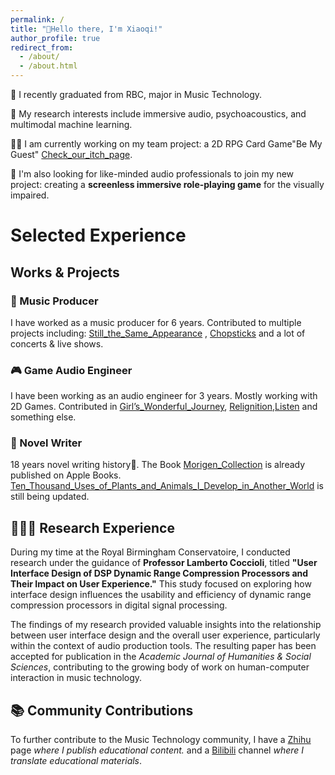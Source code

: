 ```yaml
---
permalink: /
title: "👋Hello there, I'm Xiaoqi!"
author_profile: true
redirect_from: 
  - /about/
  - /about.html
---
```

 
🏫 I recently graduated from RBC, major in Music Technology.

🔬 My research interests include immersive audio, psychoacoustics, and multimodal machine learning.

👨‍💻 I am currently working on my team project: a 2D RPG Card Game"Be My Guest" [Check_our_itch_page](https://gjmxcrossover.itch.io/bemyguest).

🎯 I'm also looking for like-minded audio professionals to join my new project: creating a **screenless immersive role-playing game** for the visually impaired.


# Selected Experience

## Works & Projects

### 🎼 Music Producer
I have worked as a music producer for 6 years. Contributed to multiple projects including: [Still_the_Same_Appearance](https://music.163.com/#/album?id=92041057) , [Chopsticks](https://music.163.com/#/song?id=1484710060) and a lot of concerts & live shows.



### 🎮 Game Audio Engineer
I have been working as an audio engineer for 3 years. Mostly working with 2D Games. Contributed in [Girl’s_Wonderful_Journey](https://www.gcores.com/games/125872), [Relignition](https://www.gcores.com/games/105435),[Listen](https://wanghai9963.itch.io/listen) and something else.


### 📖 Novel Writer
18 years novel writing history🤣. The Book [Morigen_Collection](https://books.apple.com/gb/book/%E8%8E%AB%E6%97%A5%E6%9B%B4%E9%9B%86/id6498863205) is already published on Apple Books. [Ten_Thousand_Uses_of_Plants_and_Animals_I_Develop_in_Another_World](https://fanqienovel.com/page/7289285570956626959?enter_from=search) is still being updated.

## 👨🏻‍🔬 Research Experience
During my time at the Royal Birmingham Conservatoire, I conducted research under the guidance of **Professor Lamberto Coccioli**, titled **"User Interface Design of DSP Dynamic Range Compression Processors and Their Impact on User Experience."** This study focused on exploring how interface design influences the usability and efficiency of dynamic range compression processors in digital signal processing.

The findings of my research provided valuable insights into the relationship between user interface design and the overall user experience, particularly within the context of audio production tools. The resulting paper has been accepted for publication in the *Academic Journal of Humanities & Social Sciences*, contributing to the growing body of work on human-computer interaction in music technology.

## 📚 Community Contributions
To further contribute to the Music Technology community, I have a [Zhihu](https://www.zhihu.com/people/mell-weng) page *where I publish educational content.* and a [Bilibili](https://space.bilibili.com/18668917?spm_id_from=333.337.0.0) channel *where I translate educational materials*.